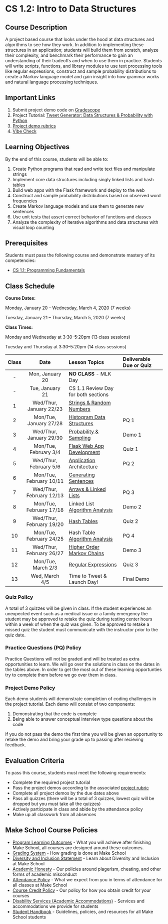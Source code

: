 # CS 1.2: Intro to Data Structures

## Course Description

A project based course that looks under the hood at data structures and algorithms to see how they work. In addition to implementing these structures in an application; students will build them from scratch, analyze their complexity, and benchmark their performance to gain an understanding of their tradeoffs and when to use them in practice. Students will write scripts, functions, and library modules to use text processing tools like regular expressions, construct and sample probability distributions to create a Markov language model and gain insight into how grammar works and natural language processing techniques.


## Important Links

1. Submit project demo code on [Gradescope](https://www.gradescope.com/courses/76995)
1. Project Tutorial: [Tweet Generator: Data Structures & Probability with Python](https://make.sc/tweet-generator)
1. [Project demo rubrics](https://docs.google.com/document/d/1a8xQX1xAWTZjuXjhPdeQc2-FkEcK5eJpqaAPtfFDqZE/edit?folder=1yzsaKL-ywY-2Gn_IgAKCoTtkWD8Wgx96)
2. [Vibe Check](https://docs.google.com/forms/d/e/1FAIpQLSeetcXxa9sOMAPi2gSg8rJEGxgA3FH-S3m5IJOtOjjfy8_eXg/viewform?usp=sf_link)

## Learning Objectives

By the end of this course, students will be able to:
1.   Create Python programs that read and write text files and manipulate strings
2.   Implement core data structures including singly linked lists and hash tables
3.   Build web apps with the Flask framework and deploy to the web
4.   Construct and sample probability distributions based on observed word frequencies
5.   Create Markov language models and use them to generate new sentences
6.   Use unit tests that assert correct behavior of functions and classes
7.   Analyze the complexity of iterative algorithms and data structures with visual loop counting

## Prerequisites

Students must pass the following course and demonstrate mastery of its competencies:

-  [CS 1.1: Programming Fundamentals](https://make.sc/cs11)

## Class Schedule

**Course Dates:**

Monday, January 20 – Wednesday, March 4, 2020 (7 weeks)

Tuesday, January 21 – Thursday, March 5, 2020 (7 weeks)

**Class Times:** 

Monday and Wednesday at 3:30–5:20pm (13 class sessions)

Tuesday and Thursday at 3:30–5:20pm (14 class sessions)

| Class |           Date           | Lesson Topics                       | Deliverable Due or Quiz |
| :---: | :----------------------: | :---------------------------------- | :---------------------- |
|   -   |     Mon, January 20      | **NO CLASS** - MLK Day              |                         |
|   -   |     Tue, January 21      | CS 1.1 Review Day for both sections |                         |
|   1   | Wed/Thur, January 22/23  | [Strings & Random Numbers][]        |                         |
|   2   |  Mon/Tue, January 27/28  | [Histogram Data Structures][]       | PQ 1                    |
|   3   | Wed/Thur, January 29/30  | [Probability & Sampling][]          | Demo 1                  |
|   4   |  Mon/Tue, February 3/4   | [Flask Web App Development][]       | Quiz 1                  |
|   5   |  Wed/Thur, February 5/6  | [Application Architecture][]        | PQ 2                    |
|   6   | Mon/Tue, February 10/11  | [Generating Sentences][]            |                         |
|   7   | Wed/Thur, February 12/13 | [Arrays & Linked Lists][]           | PQ 3                    |
|   8   | Mon/Tue, February 17/18  | Linked List [Algorithm Analysis][]  | Demo 2                  |
|   9   | Wed/Thur, February 19/20 | [Hash Tables][]                     | Quiz 2                  |
|  10   | Mon/Tue, February 24/25  | Hash Table [Algorithm Analysis][]   | PQ 4                    |
|  11   | Wed/Thur, February 26/27 | [Higher Order Markov Chains][]      | Demo 3                  |
|  12   |    Mon/Tue, March 2/3    | [Regular Expressions][]             | Quiz 3                  |
|  13   |      Wed, March 4/5      | Time to Tweet & Launch Day!         | Final Demo              |

[Strings & Random Numbers]: Lessons/RandomStrings.md
[Histogram Data Structures]: Lessons/Histograms.md
[Probability & Sampling]: Lessons/Probability.md
[Flask Web App Development]: Lessons/FlaskWebApp.md
[Application Architecture]: Lessons/Architecture.md
[Generating Sentences]: Lessons/Sentences.md
[Arrays & Linked Lists]: Lessons/ArraysLinkedLists.md
[Hash Tables]: Lessons/HashTables.md
[Algorithm Analysis]: Lessons/AlgorithmAnalysis.md
[Higher Order Markov Chains]: Lessons/MarkovChains.md
[Regular Expressions]: Lessons/RegularExpressions.md

[Due]: ReadMe.md#Deliverable-Schedule
[Quiz]: https://make.sc/cs12-quiz-study-guides

### Quiz Policy

A total of 3 quizzes will be given in class. If the student experiences an unexpected event such as a medical issue or a family emergency the student may be approved to retake the quiz during testing center hours within a week of when the quiz was given. To be approved to retake a missed quiz the student must communicate with the instructor prior to the quiz date.

### Practice Questions (PQ) Policy

Practice Questions will not be graded and will be treated as extra opportunities to learn. We will go over the solutions in class on the dates in the tables above. In order to get the most out of these learning opportunties try to complete them before we go over them in class.

### Project Demo Policy

Each demo students will demonstrate completion of coding challenges in the project tutorial. Each demo will consist of two components: 
1. Demonstrating that the code is complete
2. Being able to answer conceptual interview type questions about the code
   
If you do not pass the demo the first time you will be given an opportunity to retake the demo and bring your grade up to passing after recieving feedback. 

## Evaluation Criteria

To pass this course, students must meet the following requirements:
-   Complete the required project tutorial
-   Pass the project demos according to the associated [project rubric](https://docs.google.com/document/d/1a8xQX1xAWTZjuXjhPdeQc2-FkEcK5eJpqaAPtfFDqZE/edit?folder=1yzsaKL-ywY-2Gn_IgAKCoTtkWD8Wgx96)
- Complete all project demos by the due dates above
- Pass all quizzes (there will be a total of 3 quizzes, lowest quiz will be dropped but you must take all the quizzes)
- Actively participate in class and abide by the attendance policy
- Make up all classwork from all absences

## Make School Course Policies

- [Program Learning Outcomes](https://make.sc/program-learning-outcomes) - What you will achieve after finishing Make School, all courses are designed around these outcomes.
- [Grading System](https://make.sc/grading-system) - How grading is done at Make School
- [Diversity and Inclusion Statement](https://make.sc/diversity-and-inclusion-statement) - Learn about Diversity and Inclusion at Make School
- [Academic Honesty](https://make.sc/academic-honesty-policy) - Our policies around plagerism, cheating, and other forms of academic misconduct 
- [Attendance Policy](https://make.sc/attendance-policy) - What we expect from you in terms of attendance for all classes at Make School
- [Course Credit Policy](https://make.sc/course-credit-policy) - Our policy for how you obtain credit for your courses
- [Disability Services (Academic Accommodations)](https://make.sc/disability-services) - Services and accommodations we provide for students
- [Student Handbook](https://make.sc/student-handbook) - Guidelines, policies, and resources for all Make School students
